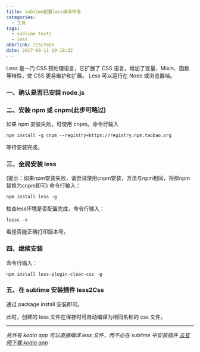 ```yaml
---
title: sublime配置less编译环境
categories:
  - 工具
tags:
  - sublime text3
  - less
abbrlink: 725c7ed5
date: 2017-08-11 19:18:32
---
```


Less 是一门 CSS 预处理语言，它扩展了 CSS 语言，增加了变量、Mixin、函数等特性，使 CSS 更易维护和扩展。
Less 可以运行在 Node 或浏览器端。

<!-- more -->

### **一、确认是否已安装 node.js**

### **二、安装 npm 或 cnpm(此步可略过)**
如果 npm 安装失败，可使用 cnpm。命令行输入
```
npm install -g cnpm --registry=https://registry.npm.taobao.org
```
等待安装完成。

### **三、全局安装 less**
(提示：如果npm安装失败，请尝试使用cnpm安装，方法与npm相同，将那npm替换为cnpm即可)
命令行输入：
```
npm install less -g
```

检查less环境是否配置完成，命令行输入：
```
lessc -v
```
看是否能正确打印版本号。

### 四、**继续安装**
命令行输入：
```
npm install less-plugin-clean-css -g
```

### **五、在 sublime 安装插件 less2Css**
通过 package install 安装即可。

此时，创建的 less 文件在保存时可自动编译为相同名称的 css 文件。    

---

*另外有 koala app 可以直接编译 less 文件，而不必在 sublime 中安装插件*
*[去官网下载 koala app](http://koala-app.com/)*
